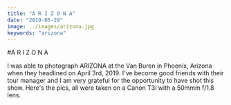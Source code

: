 ```yaml
---
title: "A R I Z O N A"
date: "2019-05-29"
image: ../images/arizona.jpg
keywords: "arizona"
---
```


#A R I Z O N A

I was able to photograph ARIZONA at the Van Buren in Phoenix, Arizona when they headlined on April 3rd, 2019. I've become good friends with their tour manager and I am very grateful for the opportunity to have shot this show. Here's the pics, all were taken on a Canon T3i with a 50mmm f/1.8 lens.
